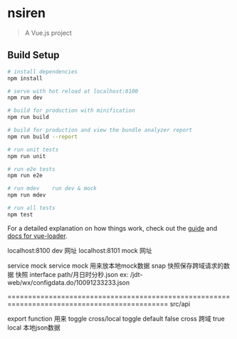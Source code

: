 # nsiren

> A Vue.js project

## Build Setup

``` bash
# install dependencies
npm install

# serve with hot reload at localhost:8100
npm run dev

# build for production with minification
npm run build

# build for production and view the bundle analyzer report
npm run build --report

# run unit tests
npm run unit

# run e2e tests
npm run e2e

# run mdev    run dev & mock
npm run mdev

# run all tests
npm test
```

For a detailed explanation on how things work, check out the [guide](http://vuejs-templates.github.io/webpack/) and [docs for vue-loader](http://vuejs.github.io/vue-loader).


localhost:8100  dev 网址
localhost:8101  mock 网址

service   mock service
mock 用来放本地mock数据
snap 快照保存跨域请求的数据 
  快照 interface path/月日时分秒.json  ex: /jdt-web/wx/configdata.do/10091233233.json

=============================================================================================
src/api

  export function 用来 toggle cross/local
  toggle default false cross 跨域
                 true  local 本地json数据


                 

